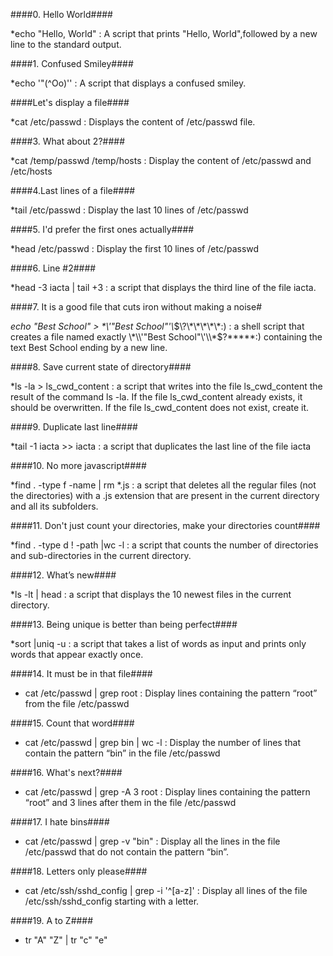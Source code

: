 ####0. Hello World####

*echo "Hello, World" : A script that prints "Hello, World",followed by a new line to the standard output.

####1. Confused Smiley####

*echo '"(^Oo)'\' : A script that displays a confused smiley.

####Let's display a file####

*cat /etc/passwd : Displays the content of /etc/passwd file.

####3. What about 2?####

*cat /temp/passwd /temp/hosts : Display the content of /etc/passwd and /etc/hosts

####4.Last lines of a file####

*tail /etc/passwd : Display the last 10 lines of /etc/passwd

####5. I'd prefer the first ones actually####

*head /etc/passwd : Display the first 10 lines of /etc/passwd

####6. Line #2####

*head -3 iacta | tail +3 :  a script that displays the third line of the file iacta.

####7. It is a good file that cuts iron without making a noise#

*echo "Best School" > \*\\'"Best School"\'\\*$\?\*\*\*\*\*:) : a shell script that creates a file named exactly \*\\'"Best School"\'\\*$\?\*\*\*\*\*:) containing the text Best School ending by a new line.

####8. Save current state of directory####

*ls -la > ls_cwd_content : a script that writes into the file ls_cwd_content the result of the command ls -la. If the file ls_cwd_content already exists, it should be overwritten. If the file ls_cwd_content does not exist, create it.

####9. Duplicate last line####

*tail -1 iacta >> iacta :  a script that duplicates the last line of the file iacta

####10. No more javascript####

*find . -type f -name | rm *.js :  a script that deletes all the regular files (not the directories) with a .js extension that are present in the current directory and all its subfolders.

####11. Don't just count your directories, make your directories count####

*find . -type d ! -path |wc -l :  a script that counts the number of directories and sub-directories in the current directory.

####12. What’s new####

*ls -lt | head :  a script that displays the 10 newest files in the current directory.

####13. Being unique is better than being perfect####

*sort |uniq -u : a script that takes a list of words as input and prints only words that appear exactly once.

####14. It must be in that file####

* cat /etc/passwd | grep root : Display lines containing the pattern “root” from the file /etc/passwd

####15. Count that word####

* cat /etc/passwd | grep bin | wc -l : Display the number of lines that contain the pattern “bin” in the file /etc/passwd

####16. What's next?####

* cat /etc/passwd | grep -A 3 root : Display lines containing the pattern “root” and 3 lines after them in the file /etc/passwd

####17. I hate bins####

* cat /etc/passwd | grep -v "bin" : Display all the lines in the file /etc/passwd that do not contain the pattern “bin”.

####18. Letters only please####

* cat /etc/ssh/sshd_config | grep -i '^[a-z]' : Display all lines of the file /etc/ssh/sshd_config starting with a letter.

####19. A to Z####

* tr "A" "Z" | tr "c" "e" 
